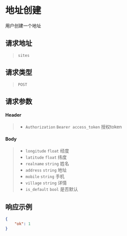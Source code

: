 # 地址创建

用户创建一个地址

## 请求地址

> `sites`

## 请求类型

> `POST`

## 请求参数

#### Header

> - `Authorization` `Bearer access_token` 授权token

#### Body

> - `longitude` `float` 经度
> - `latitude` `float` 纬度
> - `realname` `string` 姓名
> - `address` `string` 地址
> - `mobile` `string` 手机
> - `village` `string` 详情
> - `is_default` `bool` 是否默认

## 响应示例

```json
{
    "ok": 1
}
```

